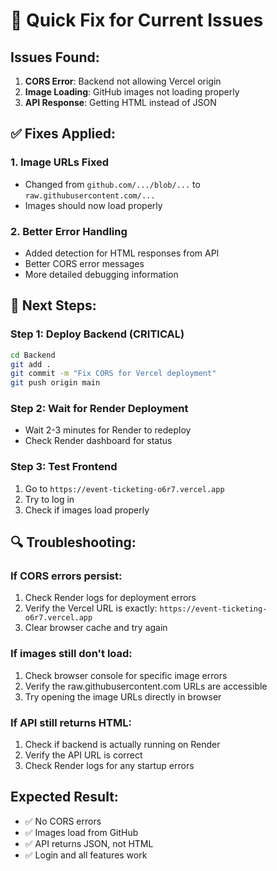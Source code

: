 # 🚨 Quick Fix for Current Issues

## Issues Found:
1. **CORS Error**: Backend not allowing Vercel origin
2. **Image Loading**: GitHub images not loading properly  
3. **API Response**: Getting HTML instead of JSON

## ✅ Fixes Applied:

### 1. Image URLs Fixed
- Changed from `github.com/.../blob/...` to `raw.githubusercontent.com/...`
- Images should now load properly

### 2. Better Error Handling
- Added detection for HTML responses from API
- Better CORS error messages
- More detailed debugging information

## 🚀 Next Steps:

### Step 1: Deploy Backend (CRITICAL)
```bash
cd Backend
git add .
git commit -m "Fix CORS for Vercel deployment"
git push origin main
```

### Step 2: Wait for Render Deployment
- Wait 2-3 minutes for Render to redeploy
- Check Render dashboard for status

### Step 3: Test Frontend
1. Go to `https://event-ticketing-o6r7.vercel.app`
2. Try to log in
3. Check if images load properly

## 🔍 Troubleshooting:

### If CORS errors persist:
1. Check Render logs for deployment errors
2. Verify the Vercel URL is exactly: `https://event-ticketing-o6r7.vercel.app`
3. Clear browser cache and try again

### If images still don't load:
1. Check browser console for specific image errors
2. Verify the raw.githubusercontent.com URLs are accessible
3. Try opening the image URLs directly in browser

### If API still returns HTML:
1. Check if backend is actually running on Render
2. Verify the API URL is correct
3. Check Render logs for any startup errors

## Expected Result:
- ✅ No CORS errors
- ✅ Images load from GitHub
- ✅ API returns JSON, not HTML
- ✅ Login and all features work
